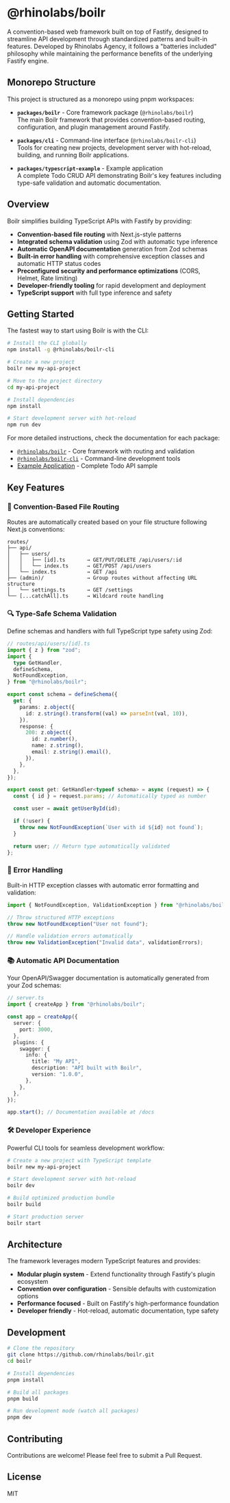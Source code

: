 # @rhinolabs/boilr

A convention-based web framework built on top of Fastify, designed to streamline API development through standardized patterns and built-in features. Developed by Rhinolabs Agency, it follows a "batteries included" philosophy while maintaining the performance benefits of the underlying Fastify engine.

## Monorepo Structure

This project is structured as a monorepo using pnpm workspaces:

- **`packages/boilr`** - Core framework package (`@rhinolabs/boilr`)  
  The main Boilr framework that provides convention-based routing, configuration, and plugin management around Fastify.

- **`packages/cli`** - Command-line interface (`@rhinolabs/boilr-cli`)  
  Tools for creating new projects, development server with hot-reload, building, and running Boilr applications.

- **`packages/typescript-example`** - Example application  
  A complete Todo CRUD API demonstrating Boilr's key features including type-safe validation and automatic documentation.

## Overview

Boilr simplifies building TypeScript APIs with Fastify by providing:

- **Convention-based file routing** with Next.js-style patterns
- **Integrated schema validation** using Zod with automatic type inference
- **Automatic OpenAPI documentation** generation from Zod schemas
- **Built-in error handling** with comprehensive exception classes and automatic HTTP status codes
- **Preconfigured security and performance optimizations** (CORS, Helmet, Rate limiting)
- **Developer-friendly tooling** for rapid development and deployment
- **TypeScript support** with full type inference and safety

## Getting Started

The fastest way to start using Boilr is with the CLI:

```bash
# Install the CLI globally
npm install -g @rhinolabs/boilr-cli

# Create a new project
boilr new my-api-project

# Move to the project directory
cd my-api-project

# Install dependencies
npm install

# Start development server with hot-reload
npm run dev
```

For more detailed instructions, check the documentation for each package:

- [`@rhinolabs/boilr`](./packages/boilr/README.md) - Core framework with routing and validation
- [`@rhinolabs/boilr-cli`](./packages/cli/README.md) - Command-line development tools
- [Example Application](./packages/typescript-example/README.md) - Complete Todo API sample

## Key Features

### 📁 Convention-Based File Routing

Routes are automatically created based on your file structure following Next.js conventions:

```
routes/
├── api/
│   ├── users/
│   │   ├── [id].ts       → GET/PUT/DELETE /api/users/:id
│   │   └── index.ts      → GET/POST /api/users
│   └── index.ts          → GET /api
├── (admin)/              → Group routes without affecting URL structure
│   └── settings.ts       → GET /settings
└── [...catchAll].ts      → Wildcard route handling
```

### 🔍 Type-Safe Schema Validation

Define schemas and handlers with full TypeScript type safety using Zod:

```typescript
// routes/api/users/[id].ts
import { z } from "zod";
import {
  type GetHandler,
  defineSchema,
  NotFoundException,
} from "@rhinolabs/boilr";

export const schema = defineSchema({
  get: {
    params: z.object({
      id: z.string().transform((val) => parseInt(val, 10)),
    }),
    response: {
      200: z.object({
        id: z.number(),
        name: z.string(),
        email: z.string().email(),
      }),
    },
  },
});

export const get: GetHandler<typeof schema> = async (request) => {
  const { id } = request.params; // Automatically typed as number

  const user = await getUserById(id);

  if (!user) {
    throw new NotFoundException(`User with id ${id} not found`);
  }

  return user; // Return type automatically validated
};
```

### 🚨 Error Handling

Built-in HTTP exception classes with automatic error formatting and validation:

```typescript
import { NotFoundException, ValidationException } from "@rhinolabs/boilr";

// Throw structured HTTP exceptions
throw new NotFoundException("User not found");

// Handle validation errors automatically
throw new ValidationException("Invalid data", validationErrors);
```

### 📚 Automatic API Documentation

Your OpenAPI/Swagger documentation is automatically generated from your Zod schemas:

```typescript
// server.ts
import { createApp } from "@rhinolabs/boilr";

const app = createApp({
  server: {
    port: 3000,
  },
  plugins: {
    swagger: {
      info: {
        title: "My API",
        description: "API built with Boilr",
        version: "1.0.0",
      },
    },
  },
});

app.start(); // Documentation available at /docs
```

### 🛠️ Developer Experience

Powerful CLI tools for seamless development workflow:

```bash
# Create a new project with TypeScript template
boilr new my-api-project

# Start development server with hot-reload
boilr dev

# Build optimized production bundle
boilr build

# Start production server
boilr start
```

## Architecture

The framework leverages modern TypeScript features and provides:

- **Modular plugin system** - Extend functionality through Fastify's plugin ecosystem
- **Convention over configuration** - Sensible defaults with customization options
- **Performance focused** - Built on Fastify's high-performance foundation
- **Developer friendly** - Hot-reload, automatic documentation, type safety

## Development

```bash
# Clone the repository
git clone https://github.com/rhinolabs/boilr.git
cd boilr

# Install dependencies
pnpm install

# Build all packages
pnpm build

# Run development mode (watch all packages)
pnpm dev
```

## Contributing

Contributions are welcome! Please feel free to submit a Pull Request.

## License

MIT
